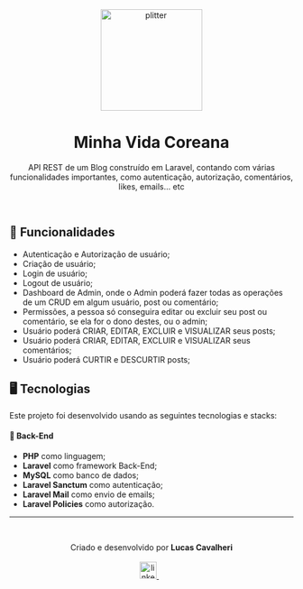 <div align='center'>
  <img width="180px" alt="plitter" src="https://cdn-icons-png.flaticon.com/128/1959/1959801.png" />
  <h1>Minha Vida Coreana</h1>
  <p>
    API REST de um Blog construído em Laravel, contando com várias funcionalidades importantes, como autenticação, autorização, comentários, likes, emails... etc
  </p>
</div>

<br />

## 🧰 Funcionalidades

- Autenticação e Autorização de usuário;
- Criação de usuário;
- Login de usuário;
- Logout de usuário;
- Dashboard de Admin, onde o Admin poderá fazer todas as operações de um CRUD em algum usuário, post ou comentário;
- Permissões, a pessoa só conseguira editar ou excluir seu post ou comentário, se ela for o dono destes, ou o admin;
- Usuário poderá CRIAR, EDITAR, EXCLUIR e VISUALIZAR seus posts;
- Usuário poderá CRIAR, EDITAR, EXCLUIR e VISUALIZAR seus comentários;
- Usuário poderá CURTIR e DESCURTIR posts;

## 🖥️ Tecnologias

Este projeto foi desenvolvido usando as seguintes tecnologias e stacks:

#### 🧮 Back-End
- **PHP** como linguagem;
- **Laravel** como framework Back-End;
- **MySQL** como banco de dados;
- **Laravel Sanctum** como autenticação;
- **Laravel Mail** como envio de emails;
- **Laravel Policies** como autorização.

<hr />
<br />

<p align='center'>
  Criado e desenvolvido por <b>Lucas Cavalheri</b>
  <br/><br/>
  <a href="https://www.linkedin.com/in/lucas-cavalheri">
    <img alt="linkedIn" height="30px" src="https://i.imgur.com/TQRXxhT.png" />
  </a>
  &nbsp;&nbsp;
</p>
